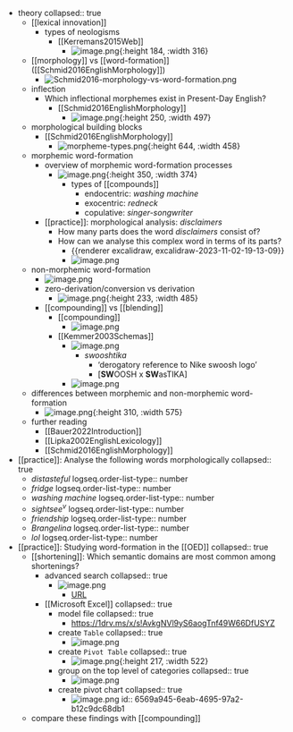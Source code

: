 - theory
  collapsed:: true
	- [[lexical innovation]]
		- types of neologisms
			- [[Kerremans2015Web]]
				- ![image.png](../assets/image_1701358282980_0.png){:height 184, :width 316}
	- [[morphology]] vs [[word-formation]] ([[Schmid2016EnglishMorphology]])
		- ![Schmid2016-morphology-vs-word-formation.png](../assets/Schmid2016-morphology-vs-word-formation_1698949643850_0.png)
	- inflection
		- Which inflectional morphemes exist in Present-Day English?
			- [[Schmid2016EnglishMorphology]]
				- ![image.png](../assets/image_1701359043921_0.png){:height 250, :width 497}
	- morphological building blocks
		- [[Schmid2016EnglishMorphology]]
			- ![morpheme-types.png](../assets/morpheme-types_1701359224211_0.png){:height 644, :width 458}
	- morphemic word-formation
		- overview of morphemic word-formation processes
			- ![image.png](../assets/image_1698966977051_0.png){:height 350, :width 374}
				- types of [[compounds]]
					- endocentric: *washing machine*
					- exocentric: *redneck*
					- copulative: *singer-songwriter*
		- [[practice]]: morphological analysis: *disclaimers*
			- How many parts does the word *disclaimers* consist of?
			- How can we analyse this complex word in terms of its parts?
				- {{renderer excalidraw, excalidraw-2023-11-02-19-13-09}}
				- ![image.png](../assets/image_1701860412688_0.png)
	- non-morphemic word-formation
		- ![image.png](../assets/image_1698950159306_0.png)
		- zero-derivation/conversion vs derivation
			- ![image.png](../assets/image_1701360305725_0.png){:height 233, :width 485}
		- [[compounding]] vs [[blending]]
			- [[compounding]]
				- ![image.png](../assets/image_1701360494265_0.png)
			- [[Kemmer2003Schemas]]
				- ![image.png](../assets/image_1701360686986_0.png)
					- *swooshtika*
						- ‘derogatory reference to Nike swoosh logo’
						- [**SW**OOSH x **SW**asTIKA]
				- ![image.png](../assets/image_1701359909256_0.png)
	- differences between morphemic and non-morphemic word-formation
		- ![image.png](../assets/image_1701360349164_0.png){:height 310, :width 575}
	- further reading
		- [[Bauer2022Introduction]]
		- [[Lipka2002EnglishLexicology]]
		- [[Schmid2016EnglishMorphology]]
- [[practice]]: Analyse the following words morphologically
  collapsed:: true
	- *distasteful*
	  logseq.order-list-type:: number
	- *fridge*
	  logseq.order-list-type:: number
	- *washing machine*
	  logseq.order-list-type:: number
	- *sightsee*$^v$
	  logseq.order-list-type:: number
	- *friendship*
	  logseq.order-list-type:: number
	- *Brangelina*
	  logseq.order-list-type:: number
	- *lol*
	  logseq.order-list-type:: number
- [[practice]]: Studying word-formation in the [[OED]]
  collapsed:: true
	- [[shortening]]: Which semantic domains are most common among shortenings?
		- advanced search
		  collapsed:: true
			- ![image.png](../assets/image_1701426526094_0.png)
				- [URL](https://www.oed.com/search/advanced/Entries?typeOfFormation=shortening&textTermOpt0=WordPhrase&dateOfUseFirstUse=false&page=1&sortOption=DateNewFirst)
		- [[Microsoft Excel]]
		  collapsed:: true
			- model file
			  collapsed:: true
				- https://1drv.ms/x/s!AvkgNVl9yS6aogTnf49W66DfUSYZ
			- create `Table`
			  collapsed:: true
				- ![image.png](../assets/image_1701363345260_0.png)
			- create `Pivot Table`
			  collapsed:: true
				- ![image.png](../assets/image_1701363439435_0.png){:height 217, :width 522}
			- group on the top level of categories
			  collapsed:: true
				- ![image.png](../assets/image_1701363473055_0.png)
			- create pivot chart
			  collapsed:: true
				- ![image.png](../assets/image_1701363509221_0.png)
				  id:: 6569a945-6eab-4695-97a2-b12c9dc68db1
	- compare these findings with [[compounding]]